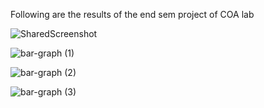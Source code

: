 Following are the results of the end sem project of COA lab 



![SharedScreenshot](https://github.com/Malla2Likhitha/gpgpu-sim_distribution/assets/98963116/cd67cb28-1076-4458-a218-f9c43f368068)

![bar-graph (1)](https://github.com/Malla2Likhitha/gpgpu-sim_distribution/assets/98963116/842a3e25-e50d-4d85-9114-7ab3132592b3)


![bar-graph (2)](https://github.com/Malla2Likhitha/gpgpu-sim_distribution/assets/98963116/353fe717-4591-4534-92bf-6592efd48dcb)


![bar-graph (3)](https://github.com/Malla2Likhitha/gpgpu-sim_distribution/assets/98963116/345540ee-fc80-4931-83d9-fb2d17fbeb0d)









